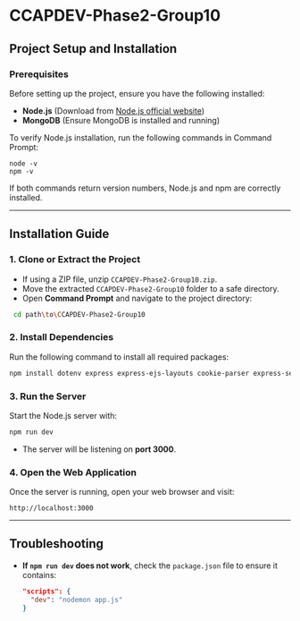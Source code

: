 # CCAPDEV-Phase2-Group10

## Project Setup and Installation

### Prerequisites
Before setting up the project, ensure you have the following installed:
- **Node.js** (Download from [Node.js official website](https://nodejs.org/))
- **MongoDB** (Ensure MongoDB is installed and running)

To verify Node.js installation, run the following commands in Command Prompt:
```
node -v
npm -v
```
If both commands return version numbers, Node.js and npm are correctly installed.

---

## Installation Guide

### 1. Clone or Extract the Project
- If using a ZIP file, unzip `CCAPDEV-Phase2-Group10.zip`.
- Move the extracted `CCAPDEV-Phase2-Group10` folder to a safe directory.
- Open **Command Prompt** and navigate to the project directory:

 ``` sh
  cd path\to\CCAPDEV-Phase2-Group10
 ```

### 2. Install Dependencies
Run the following command to install all required packages:

```sh
npm install dotenv express express-ejs-layouts cookie-parser express-session connect-mongo body-parser mongoose gridfs-stream multer multer-gridfs-storage jsonwebtoken bcryptjs nodemon --save --legacy-peer-deps
```

### 3. Run the Server
Start the Node.js server with:

```sh
npm run dev
```
- The server will be listening on **port 3000**.

### 4. Open the Web Application
Once the server is running, open your web browser and visit:
```
http://localhost:3000
```

---

## Troubleshooting
- **If `npm run dev` does not work**, check the `package.json` file to ensure it contains:
  ```json
  "scripts": {
    "dev": "nodemon app.js"
  }
  ```


